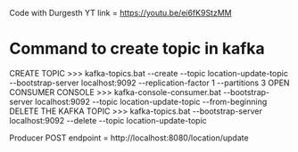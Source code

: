 Code with Durgesth YT link = https://youtu.be/ei6fK9StzMM

Command to create topic in kafka
====================================

CREATE TOPIC >>>            kafka-topics.bat --create --topic location-update-topic --bootstrap-server localhost:9092 --replication-factor 1 --partitions 3
OPEN CONSUMER CONSOLE >>>   kafka-console-consumer.bat --bootstrap-server localhost:9092 --topic location-update-topic --from-beginning
DELETE THE KAFKA TOPIC >>>  kafka-topics.bat --bootstrap-server localhost:9092 --delete --topic location-update-topic

Producer POST endpoint = http://localhost:8080/location/update